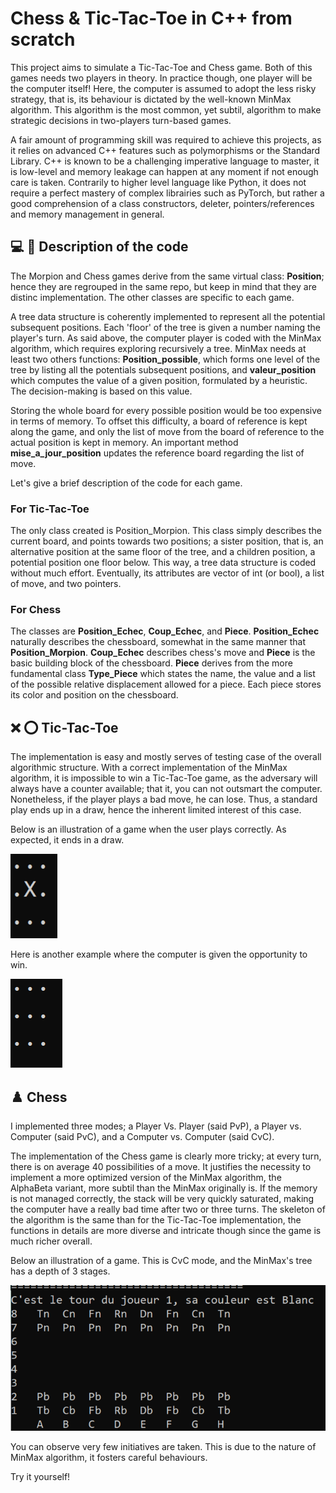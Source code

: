 # Chess & Tic-Tac-Toe in C++ from scratch

This project aims to simulate a Tic-Tac-Toe and Chess game. Both of this games needs two players in theory. 
In practice though, one player will be the computer itself! Here, the computer is assumed to adopt the less risky strategy, that is, its behaviour is dictated by the well-known MinMax algorithm. This algorithm is the most common, yet subtil, algorithm to make strategic decisions in two-players turn-based games.

A fair amount of programming skill was required to achieve this projects, as it relies on advanced C++ features such as polymorphisms or the Standard Library.
C++ is known to be a challenging imperative language to master, it is low-level and memory leakage can happen at any moment if not enough care is taken. Contrarily to higher level language like Python, it does not require a perfect mastery of 
complex librairies such as PyTorch, but rather a good comprehension of a class constructors, deleter, pointers/references and memory management in general.

## 💻 🤖 Description of the code

The Morpion and Chess games derive from the same virtual class: **Position**; hence they are regrouped in the same repo, but 
keep in mind that they are distinc implementation. The other classes are specific to each game.

A tree data structure is coherently implemented to represent all the potential subsequent positions. Each 'floor' of the tree is given a number naming the player's turn.
As said above, the computer player is coded with the MinMax algorithm, which requires exploring recursively a tree.
MinMax needs at least two others functions: **Position_possible**, which forms one level of the tree by listing all the potentials subsequent positions, and **valeur_position** which computes 
the value of a given position, formulated by a heuristic. The decision-making is based on this value.

Storing the whole board for every possible position would be too expensive in terms of memory. To offset this difficulty, a board of reference is kept along the game, and only the list of move from the board of reference to the actual position is kept in memory.
An important method **mise_a_jour_position** updates the reference board regarding the list of move.

Let's give a brief description of the code for each game.

### For Tic-Tac-Toe

The only class created is Position_Morpion. This class simply describes the current board, and points towards two positions; a sister position, that is, an alternative position at the same floor of the tree, and a children position, a potential position
one floor below. This way, a tree data structure is coded without much effort. Eventually, its attributes are vector of int (or bool), a list of move, and two pointers.

### For Chess

The classes are **Position_Echec**, **Coup_Echec**, and **Piece**. **Position_Echec** naturally describes the chessboard, somewhat in the same manner that **Position_Morpion**.
**Coup_Echec** describes chess's move and **Piece** is the basic building block of the chessboard. **Piece** derives from the more fundamental class **Type_Piece** which states the name, the value and a list of the possible
relative displacement allowed for a piece. Each piece stores its color and position on the chessboard.


## ❌ ⭕ Tic-Tac-Toe

The implementation is easy and mostly serves of testing case of the overall algorithmic structure. With a correct implementation
of the MinMax algorithm, it is impossible to win a Tic-Tac-Toe game, as the adversary will always have a counter available; that it, you can not outsmart the computer.
Nonetheless, if the player plays a bad move, he can lose. Thus, a standard play ends up in a draw, hence the inherent limited interest
of this case.

Below is an illustration of a game when the user plays correctly. As expected, it ends in a draw.

![](Tic-Tac-Toe/img/TTT.gif)

Here is another example where the computer is given the opportunity to win.

![](Tic-Tac-Toe/img/ezgif.com-animated-gif-maker.gif)

## ♟️ Chess

I implemented three modes; a Player Vs. Player (said PvP), a Player vs. Computer (said PvC), and a Computer vs. Computer (said CvC). 

The implementation of the Chess game is clearly more tricky; at every turn, there is on average 40 possibilities of a move. It justifies the necessity to implement a
more optimized version of the MinMax algorithm, the AlphaBeta variant, more subtil than the MinMax originally is. If the memory is
not managed correctly, the stack will be very quickly saturated, making the computer have a really bad time after two or three turns. The skeleton of the algorithm is the same than for the Tic-Tac-Toe implementation, 
the functions in details are more diverse and intricate though since the game is much richer overall.

Below an illustration of a game. This is CvC mode, and the MinMax's tree has a depth of 3 stages.

![](Chess/img/ezgif.com-animated-gif-maker.gif)

You can observe very few initiatives are taken. This is due to the nature of MinMax algorithm, it fosters careful behaviours. 


Try it yourself! 